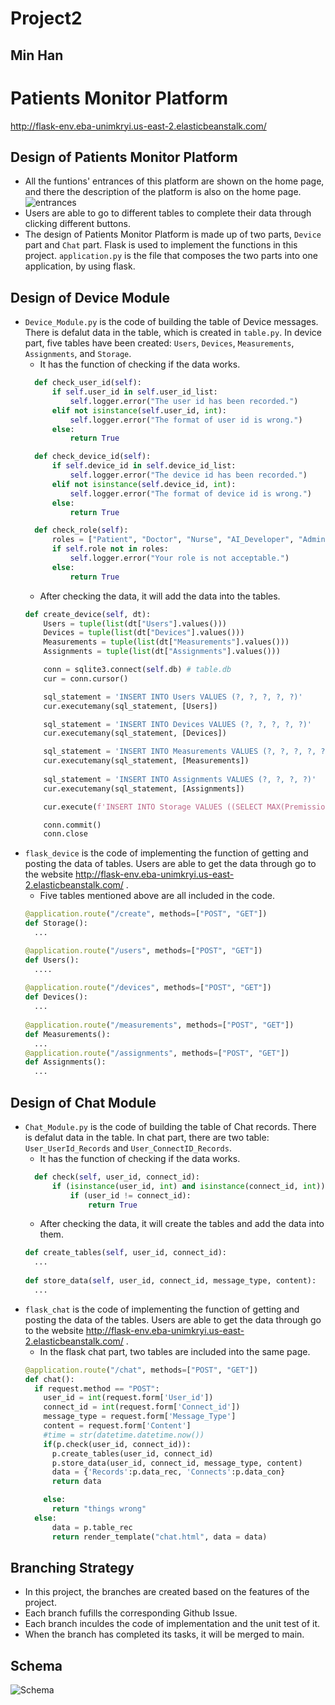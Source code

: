 # Project2
## Min Han  

# Patients Monitor Platform
http://flask-env.eba-unimkryi.us-east-2.elasticbeanstalk.com/

## Design of Patients Monitor Platform
- All the funtions' entrances of this platform are shown on the home page, and there the description of the platform is also on the home page.
![entrances](https://github.com/minnnh/Patients_Monitor/blob/main/pics/entraces.png)
- Users are able to go to different tables to complete their data through clicking different buttons.
- The design of Patients Monitor Platform is made up of two parts, `Device` part and `Chat` part. Flask is used to implement the functions in this project. `application.py` is the file that composes the two parts into one application, by using flask.

## Design of Device Module
- `Device_Module.py` is the code of building the table of Device messages. There is defalut data in the table, which is created in `table.py`. In device part, five tables have been created: `Users`, `Devices`, `Measurements`, `Assignments`, and `Storage`.   
  - It has the function of checking if the data works.
  ``` Python   
    def check_user_id(self):
        if self.user_id in self.user_id_list:
            self.logger.error("The user id has been recorded.")
        elif not isinstance(self.user_id, int):
            self.logger.error("The format of user id is wrong.")
        else:
            return True

    def check_device_id(self):
        if self.device_id in self.device_id_list:
            self.logger.error("The device id has been recorded.")
        elif not isinstance(self.device_id, int):
            self.logger.error("The format of device id is wrong.")
        else:
            return True   

    def check_role(self):
        roles = ["Patient", "Doctor", "Nurse", "AI_Developer", "Administrator"]
        if self.role not in roles:
            self.logger.error("Your role is not acceptable.")
        else:
            return True
    ```
    - After checking the data, it will add the data into the tables.
    ``` Python
    def create_device(self, dt):
        Users = tuple(list(dt["Users"].values()))
        Devices = tuple(list(dt["Devices"].values()))
        Measurements = tuple(list(dt["Measurements"].values()))
        Assignments = tuple(list(dt["Assignments"].values()))

        conn = sqlite3.connect(self.db) # table.db
        cur = conn.cursor()

        sql_statement = 'INSERT INTO Users VALUES (?, ?, ?, ?, ?)'
        cur.executemany(sql_statement, [Users])

        sql_statement = 'INSERT INTO Devices VALUES (?, ?, ?, ?, ?)'
        cur.executemany(sql_statement, [Devices])

        sql_statement = 'INSERT INTO Measurements VALUES (?, ?, ?, ?, ?, ?, ?, ?, ?)'
        cur.executemany(sql_statement, [Measurements])
        
        sql_statement = 'INSERT INTO Assignments VALUES (?, ?, ?, ?)'
        cur.executemany(sql_statement, [Assignments])

        cur.execute(f'INSERT INTO Storage VALUES ((SELECT MAX(Premission) + 1 FROM Storage),{self.user_id}, {self.device_id}, "{self.role}")')

        conn.commit()
        conn.close
    ```
- `flask_device` is the code of implementing the function of getting and posting the data of tables. Users are able to get the data through go to the website http://flask-env.eba-unimkryi.us-east-2.elasticbeanstalk.com/ .
  - Five tables mentioned above are all included in the code.
  ``` Python
  @application.route("/create", methods=["POST", "GET"])
  def Storage():
    ...
  
  @application.route("/users", methods=["POST", "GET"])
  def Users():
    ....
    
  @application.route("/devices", methods=["POST", "GET"])
  def Devices():
    ...
    
  @application.route("/measurements", methods=["POST", "GET"])
  def Measurements():
    ...
  @application.route("/assignments", methods=["POST", "GET"])
  def Assignments():
    ...
  ```
## Design of Chat Module
- `Chat_Module.py` is the code of building the table of Chat records. There is defalut data in the table. In chat part, there are two table: `User_UserId_Records` and `User_ConnectID_Records`. 
  - It has the function of checking if the data works.
  ``` Python
	def check(self, user_id, connect_id):
		if (isinstance(user_id, int) and isinstance(connect_id, int)):
			if (user_id != connect_id):
				return True
  ```
   - After checking the data, it will create the tables and add the data into them.
  ``` Python
  def create_tables(self, user_id, connect_id):
    ...
    
  def store_data(self, user_id, connect_id, message_type, content):
    ...
  ```
- `flask_chat` is the code of implementing the function of getting and posting the data of the tables. Users are able to get the data through go to the website http://flask-env.eba-unimkryi.us-east-2.elasticbeanstalk.com/ .
  - In the flask chat part, two tables are included into the same page.
  ``` Python
  @application.route("/chat", methods=["POST", "GET"])
  def chat():
    if request.method == "POST":
      user_id = int(request.form['User_id'])
      connect_id = int(request.form['Connect_id'])
      message_type = request.form['Message_Type']
      content = request.form['Content']
      #time = str(datetime.datetime.now())
      if(p.check(user_id, connect_id)):
        p.create_tables(user_id, connect_id)
        p.store_data(user_id, connect_id, message_type, content)
        data = {'Records':p.data_rec, 'Connects':p.data_con}
        return data

      else:
        return "things wrong"
    else:
        data = p.table_rec
        return render_template("chat.html", data = data)
  ```
## Branching Strategy
- In this project, the branches are created based on the features of the project. 
- Each branch fufills the corresponding Github Issue.
- Each branch inculdes the code of implementation and the unit test of it.
- When the branch has completed its tasks, it will be merged to main.

## Schema
![Schema](https://github.com/minnnh/Patients_Monitor/blob/main/pics/schema.png)

